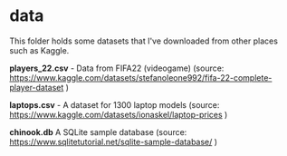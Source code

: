 # data
This folder holds some datasets that I've downloaded from other places such as Kaggle.

**players_22.csv** - Data from FIFA22 (videogame) (source: https://www.kaggle.com/datasets/stefanoleone992/fifa-22-complete-player-dataset )

**laptops.csv** - A dataset for 1300 laptop models (source: https://www.kaggle.com/datasets/ionaskel/laptop-prices )

**chinook.db** A SQLite sample database (source: https://www.sqlitetutorial.net/sqlite-sample-database/ )
